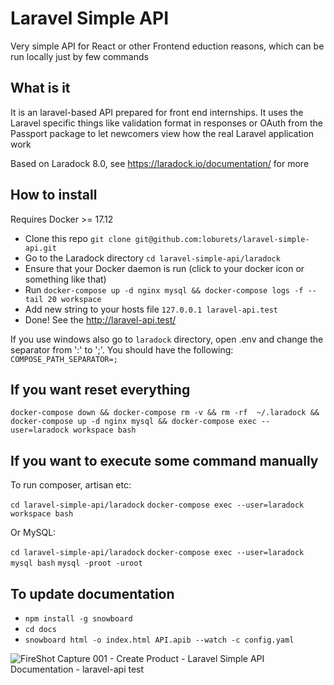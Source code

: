 # Laravel Simple API
Very simple API for React or other Frontend eduction reasons, which can be run locally just by few commands

## What is it

It is an laravel-based API prepared for front end internships. It uses the Laravel specific things like validation format in responses or OAuth from the Passport package to let newcomers view how the real Laravel application work

Based on Laradock 8.0, see https://laradock.io/documentation/ for more

## How to install

Requires Docker >= 17.12

- Clone this repo `git clone git@github.com:loburets/laravel-simple-api.git`
- Go to the Laradock directory `cd laravel-simple-api/laradock`
- Ensure that your Docker daemon is run (click to your docker icon or something like that)
- Run `docker-compose up -d nginx mysql && docker-compose logs -f --tail 20 workspace`
- Add new string to your hosts file `127.0.0.1 laravel-api.test`
- Done! See the http://laravel-api.test/

If you use windows also go to `laradock` directory, open .env and change the separator from ':' to ';'. You should have the following: `COMPOSE_PATH_SEPARATOR=;`

## If you want reset everything

`docker-compose down && docker-compose rm -v && rm -rf  ~/.laradock && docker-compose up -d nginx mysql && docker-compose exec --user=laradock workspace bash`

## If you want to execute some command manually

To run composer, artisan etc:

`cd laravel-simple-api/laradock`
`docker-compose exec --user=laradock workspace bash`

Or MySQL:

`cd laravel-simple-api/laradock`
`docker-compose exec --user=laradock mysql bash`
`mysql -proot -uroot`

## To update documentation

- `npm install -g snowboard`
- `cd docs`
- `snowboard html -o index.html API.apib --watch -c config.yaml`

![FireShot Capture 001 - Create Product - Laravel Simple API Documentation - laravel-api test](https://user-images.githubusercontent.com/5417461/66260835-c9c26c80-e7e5-11e9-8f38-464d9e489d4f.png)

